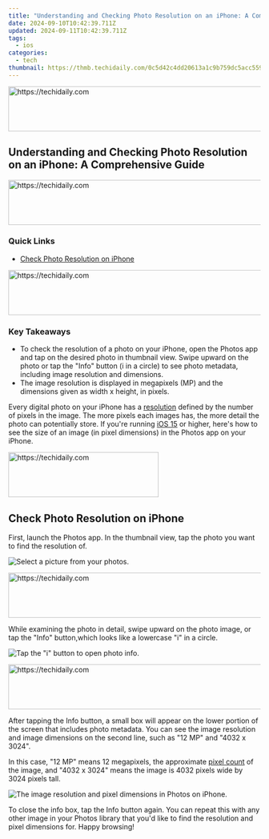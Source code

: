```yaml
---
title: "Understanding and Checking Photo Resolution on an iPhone: A Comprehensive Guide"
date: 2024-09-10T10:42:39.711Z
updated: 2024-09-11T10:42:39.711Z
tags:
  - ios
categories:
  - tech
thumbnail: https://thmb.techidaily.com/0c5d42c4dd20613a1c9b759dc5acc559eb281ce843e00a8afd9a49d32774540a.jpg
---
```






<!-- affiliate ads begin -->
<a href="https://unicoeye.pxf.io/c/5597632/2134492/18498" target="_top" id="2134492">
  <img src="//a.impactradius-go.com/display-ad/18498-2134492" border="0" alt="https://techidaily.com" width="728" height="90"/>
</a>
<img height="0" width="0" src="https://unicoeye.pxf.io/i/5597632/2134492/18498" style="position:absolute;visibility:hidden;" border="0" />
<!-- affiliate ads end -->




## Understanding and Checking Photo Resolution on an iPhone: A Comprehensive Guide





<!-- affiliate ads begin -->
<a href="https://ephamedtechinc.pxf.io/c/5597632/2136621/26400" target="_top" id="2136621">
  <img src="//a.impactradius-go.com/display-ad/26400-2136621" border="0" alt="https://techidaily.com" width="728" height="90"/>
</a>
<img height="0" width="0" src="https://ephamedtechinc.pxf.io/i/5597632/2136621/26400" style="position:absolute;visibility:hidden;" border="0" />
<!-- affiliate ads end -->




### Quick Links

* [Check Photo Resolution on iPhone](https://screen-capture.techidaily.com/2024-approved-synchronous-capture-for-webcam-and-display/)





<!-- affiliate ads begin -->
<a href="https://appsumo.8odi.net/c/5597632/2123749/7443" target="_top" id="2123749">
  <img src="//a.impactradius-go.com/display-ad/7443-2123749" border="0" alt="https://techidaily.com" width="728" height="90"/>
</a>
<img height="0" width="0" src="https://appsumo.8odi.net/i/5597632/2123749/7443" style="position:absolute;visibility:hidden;" border="0" />
<!-- affiliate ads end -->




### Key Takeaways

* To check the resolution of a photo on your iPhone, open the Photos app and tap on the desired photo in thumbnail view. Swipe upward on the photo or tap the "Info" button (i in a circle) to see photo metadata, including image resolution and dimensions.
* The image resolution is displayed in megapixels (MP) and the dimensions given as width x height, in pixels.

 Every digital photo on your iPhone has a [resolution](https://android-location-track.techidaily.com/top-4-ways-to-trace-oppo-reno-11f-5g-location-drfone-by-drfone-virtual-android/) defined by the number of pixels in the image. The more pixels each images has, the more detail the photo can potentially store. If you're running [iOS 15](https://screen-mirroring-recording.techidaily.com/new-2024-approved-elite-5-emulators-transforming-old-ps1-games-on-pcs/) or higher, here's how to see the size of an image (in pixel dimensions) in the Photos app on your iPhone.





<!-- affiliate ads begin -->
<a href="https://wigfever.sjv.io/c/5597632/2005183/22899" target="_top" id="2005183">
  <img src="//a.impactradius-go.com/display-ad/22899-2005183" border="0" alt="https://techidaily.com" width="300" height="90"/>
</a>
<img height="0" width="0" src="https://wigfever.sjv.io/i/5597632/2005183/22899" style="position:absolute;visibility:hidden;" border="0" />
<!-- affiliate ads end -->




##  Check Photo Resolution on iPhone

 First, launch the Photos app. In the thumbnail view, tap the photo you want to find the resolution of.

![Select a picture from your photos.](https://static1.howtogeekimages.com/wordpress/wp-content/uploads/2023/11/1-5.png) 





<!-- affiliate ads begin -->
<a href="https://bluettius.sjv.io/c/5597632/2139119/17108" target="_top" id="2139119">
  <img src="//a.impactradius-go.com/display-ad/17108-2139119" border="0" alt="https://techidaily.com" width="728" height="90"/>
</a>
<img height="0" width="0" src="https://bluettius.sjv.io/i/5597632/2139119/17108" style="position:absolute;visibility:hidden;" border="0" />
<!-- affiliate ads end -->




 While examining the photo in detail, swipe upward on the photo image, or tap the "Info" button,which looks like a lowercase "i" in a circle.

![Tap the "i" button to open photo info.](https://static1.howtogeekimages.com/wordpress/wp-content/uploads/2023/11/2-3.png) 





<!-- affiliate ads begin -->
<a href="https://unicoeye.pxf.io/c/5597632/2134491/18498" target="_top" id="2134491">
  <img src="//a.impactradius-go.com/display-ad/18498-2134491" border="0" alt="https://techidaily.com" width="728" height="90"/>
</a>
<img height="0" width="0" src="https://unicoeye.pxf.io/i/5597632/2134491/18498" style="position:absolute;visibility:hidden;" border="0" />
<!-- affiliate ads end -->




 After tapping the Info button, a small box will appear on the lower portion of the screen that includes photo metadata. You can see the image resolution and image dimensions on the second line, such as "12 MP" and "4032 x 3024".

 In this case, "12 MP" means 12 megapixels, the approximate [pixel count](https://android-location-track.techidaily.com/top-4-ways-to-trace-oppo-reno-11f-5g-location-drfone-by-drfone-virtual-android/) of the image, and "4032 x 3024" means the image is 4032 pixels wide by 3024 pixels tall.

![The image resolution and pixel dimensions in Photos on iPhone.](https://static1.howtogeekimages.com/wordpress/wp-content/uploads/2022/06/photos_image_resolution.jpg) 

 To close the info box, tap the Info button again. You can repeat this with any other image in your Photos library that you'd like to find the resolution and pixel dimensions for. Happy browsing!

<ins class="adsbygoogle"
     style="display:block"
     data-ad-format="autorelaxed"
     data-ad-client="ca-pub-7571918770474297"
     data-ad-slot="1223367746"></ins>



<ins class="adsbygoogle"
     style="display:block"
     data-ad-client="ca-pub-7571918770474297"
     data-ad-slot="8358498916"
     data-ad-format="auto"
     data-full-width-responsive="true"></ins>










